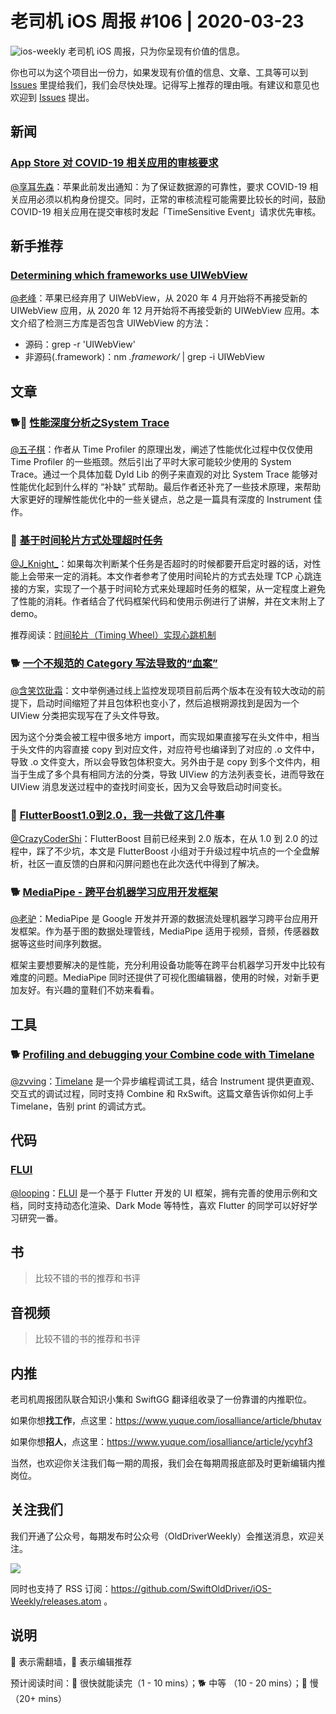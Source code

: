 # 老司机 iOS 周报 #106 | 2020-03-23

![ios-weekly](https://github.com/SwiftOldDriver/iOS-Weekly/blob/master/assets/ios-weekly.png?raw=true)
老司机 iOS 周报，只为你呈现有价值的信息。

你也可以为这个项目出一份力，如果发现有价值的信息、文章、工具等可以到 [Issues](https://github.com/SwiftOldDriver/iOS-Weekly/issues) 里提给我们，我们会尽快处理。记得写上推荐的理由哦。有建议和意见也欢迎到 [Issues](https://github.com/SwiftOldDriver/iOS-Weekly/issues) 提出。

## 新闻

### [App Store 对 COVID-19 相关应用的审核要求](https://developer.apple.com/cn/news/?id=03142020a)

[@享耳先森](https://github.com/iblacksun)：苹果此前发出通知：为了保证数据源的可靠性，要求 COVID-19 相关应用必须以机构身份提交。同时，正常的审核流程可能需要比较长的时间，鼓励 COVID-19 相关应用在提交审核时发起「TimeSensitive Event」请求优先审核。

## 新手推荐

### [Determining which frameworks use UIWebView](https://blog.kulman.sk/determining-which-frameworks-use-uiwebview)

[@老峰](https://github.com/gesantung)：苹果已经弃用了 UIWebView，从 2020 年 4 月开始将不再接受新的 UIWebView 应用，从 2020 年 12 月开始将不再接受新的 UIWebView 应用。本文介绍了检测三方库是否包含 UIWebView 的方法：

- 源码：grep -r 'UIWebView'
- 非源码(.framework)：nm *.framework/* | grep -i UIWebView 

## 文章

### 🐕🌟 [性能深度分析之System Trace](https://mp.weixin.qq.com/s/wTF3JSFH5b2zIUYAbnC-Bw)

[@五子棋](https://satanwoo.github.io)：作者从 Time Profiler 的原理出发，阐述了性能优化过程中仅仅使用 Time Profiler 的一些瓶颈。然后引出了平时大家可能较少使用的 System Trace。通过一个具体加载 Dyld Lib 的例子来直观的对比 System Trace 能够对性能优化起到什么样的 “补缺” 式帮助。最后作者还补充了一些技术原理，来帮助大家更好的理解性能优化中的一些关键点，总之是一篇具有深度的 Instrument 佳作。

### 🐎 [基于时间轮片方式处理超时任务](https://juejin.im/post/5e733e4f51882549417fe9aa)

[@J_Knight_](https://weibo.com/1929625262/profile?rightmod=1&wvr=6&mod=personinfo&is_all=1)：如果每次判断某个任务是否超时的时候都要开启定时器的话，对性能上会带来一定的消耗。本文作者参考了使用时间轮片的方式去处理 TCP 心跳连接的方案，实现了一个基于时间轮方式来处理超时任务的框架，从一定程度上避免了性能的消耗。作者结合了代码框架代码和使用示例进行了讲解，并在文末附上了 demo。

推荐阅读：[时间轮片（Timing Wheel）实现心跳机制](https://blog.csdn.net/u010837612/article/details/79582137)

### 🐕 [一个不规范的 Category 写法导致的“血案”](https://mp.weixin.qq.com/s/odkqXKHkshXKS_ZPk_EhBA)

[@含笑饮砒霜](https://weibo.com/chinafishnews/)：文中举例通过线上监控发现项目前后两个版本在没有较大改动的前提下，启动时间缩短了并且包体积也变小了，然后追根朔源找到是因为一个 UIView 分类把实现写在了头文件导致。

因为这个分类会被工程中很多地方 import，而实现如果直接写在头文件中，相当于头文件的内容直接 copy 到对应文件，对应符号也编译到了对应的 .o 文件中，导致 .o 文件变大，所以会导致包体积变大。另外由于是 copy 到多个文件内，相当于生成了多个具有相同方法的分类，导致 UIView 的方法列表变长，进而导致在 UIView 消息发送过程中的查找时间变长，因为又会导致启动时间变长。

### 🌟 [FlutterBoost1.0到2.0，我一共做了这几件事](https://mp.weixin.qq.com/s?__biz=MzU4MDUxOTI5NA==&mid=2247485085&idx=1&sn=277e1c7d555099f1cb1018614810f14e&chksm=fd54d28cca235b9a16518428b7f7df249e6da193e6fa9b567f19bcf9d88790e02b888c0c93bc&token=1853870359&lang=zh_CN#rd)

[@CrazyCoderShi](https://github.com/CrazyCoderShi)：FlutterBoost 目前已经来到 2.0 版本，在从 1.0 到 2.0 的过程中，踩了不少坑，本文是 FlutterBoost 小组对于升级过程中坑点的一个全盘解析，社区一直反馈的白屏和闪屏问题也在此次迭代中得到了解决。

### 🐕 [MediaPipe - 跨平台机器学习应用开发框架](https://juejin.im/post/5e702e06e51d4526f363c62a?utm_source=gold_browser_extension)
[@老驴](https://www.weibo.com/6090610445)：MediaPipe 是 Google 开发并开源的数据流处理机器学习跨平台应用开发框架。作为基于图的数据处理管线，MediaPipe 适用于视频，音频，传感器数据等这些时间序列数据。

框架主要想要解决的是性能，充分利用设备功能等在跨平台机器学习开发中比较有难度的问题。MediaPipe 同时还提供了可视化图编辑器，使用的时候，对新手更加友好。有兴趣的童鞋们不妨来看看。

## 工具

### 🐕 [Profiling and debugging your Combine code with Timelane](https://www.donnywals.com/profiling-and-debugging-your-combine-code-with-timelane)
[@zvving](https://github.com/zvving)：[Timelane](http://timelane.tools/) 是一个异步编程调试工具，结合 Instrument 提供更直观、交互式的调试过程，同时支持 Combine 和 RxSwift。这篇文章告诉你如何上手 Timelane，告别 print 的调试方式。

## 代码

### [FLUI](https://github.com/rannie/flui)

[@looping](https://github.com/looping)：[FLUI](https://www.flui.xin/) 是一个基于 Flutter 开发的 UI 框架，拥有完善的使用示例和文档，同时支持动态化渲染、Dark Mode 等特性，喜欢 Flutter 的同学可以好好学习研究一番。

## 书

> 比较不错的书的推荐和书评

## 音视频

> 比较不错的书的推荐和书评

## 内推

老司机周报团队联合知识小集和 SwiftGG 翻译组收录了一份靠谱的内推职位。

如果你想**找工作**，点这里：https://www.yuque.com/iosalliance/article/bhutav

如果你想**招人**，点这里：https://www.yuque.com/iosalliance/article/ycyhf3

当然，也欢迎你关注我们每一期的周报，我们会在每期周报底部及时更新编辑内推岗位。

## 关注我们

我们开通了公众号，每期发布时公众号（OldDriverWeekly）会推送消息，欢迎关注。

![](https://github.com/SwiftOldDriver/iOS-Weekly/blob/master/assets/qrcode_for_wechat.jpg?raw=true)

同时也支持了 RSS 订阅：https://github.com/SwiftOldDriver/iOS-Weekly/releases.atom 。

## 说明

🚧 表示需翻墙，🌟 表示编辑推荐

预计阅读时间：🐎 很快就能读完（1 - 10 mins）；🐕 中等 （10 - 20 mins）；🐢 慢（20+ mins）
